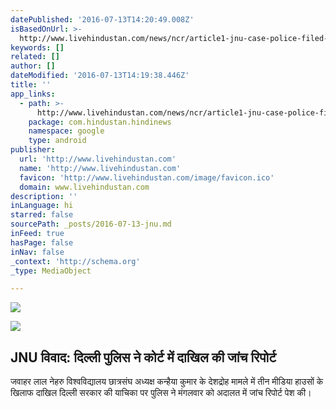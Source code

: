 ```yaml
---
datePublished: '2016-07-13T14:20:49.008Z'
isBasedOnUrl: >-
  http://www.livehindustan.com/news/ncr/article1-jnu-case-police-filed-investigation-report-on-court-544425.html
keywords: []
related: []
author: []
dateModified: '2016-07-13T14:19:38.446Z'
title: ''
app_links:
  - path: >-
      http://www.livehindustan.com/news/ncr/article1-jnu-case-police-filed-investigation-report-on-court-544425.html
    package: com.hindustan.hindinews
    namespace: google
    type: android
publisher:
  url: 'http://www.livehindustan.com'
  name: 'http://www.livehindustan.com'
  favicon: 'http://www.livehindustan.com/image/favicon.ico'
  domain: www.livehindustan.com
description: ''
inLanguage: hi
starred: false
sourcePath: _posts/2016-07-13-jnu.md
inFeed: true
hasPage: false
inNav: false
_context: 'http://schema.org'
_type: MediaObject

---
```

![](https://the-grid-user-content.s3-us-west-2.amazonaws.com/46670eff-6d29-42b5-bfcb-52e1cf5b844c.jpg)

<article style=""><img src="https://imgflo.herokuapp.com/graph/vahj1ThiexotieMo/1dbc286d46a91232b0c1f6e8619d9e5e/noop.jpg?input=http%3A%2F%2Fimages.livehindustan.com%2Fuploadimage%2Ffilephotos%2Fyear_2016%2Fmonth_07%2Fday_12%2FJNU~12~07~2016~1468338307_storyimage.jpg" /><h1>JNU विवाद: दिल्ली पुलिस ने कोर्ट में दाखिल की जांच रिपोर्ट</h1><p>जवाहर लाल नेहरु विश्वविद्यालय छात्रसंघ अध्यक्ष कन्हैया कुमार के देशद्रोह मामले में तीन मीडिया हाउसों के खिलाफ दाखिल दिल्ली सरकार की याचिका पर पुलिस ने मंगलवार को अदालत में जांच रिपोर्ट पेश की।</p></article>